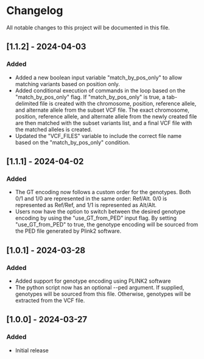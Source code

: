 # Changelog

All notable changes to this project will be documented in this file.

## [1.1.2] - 2024-04-03

### Added
- Added a new boolean input variable "match_by_pos_only" to allow matching variants based on position only.
- Added conditional execution of commands in the loop based on the "match_by_pos_only" flag. If "match_by_pos_only" is true, a tab-delimited file is created with the chromosome, position, reference allele, and alternate allele from the subset VCF file. The exact chromosome, position, reference allele, and alternate allele from the newly created file are then matched with the subset variants list, and a final VCF file with the matched alleles is created.
- Updated the "VCF_FILES" variable to include the correct file name based on the "match_by_pos_only" condition.

## [1.1.1] - 2024-04-02

### Added
- The GT encoding now follows a custom order for the genotypes. Both 0/1 and 1/0 are represented in the same order: Ref/Alt. 0/0 is represented as Ref/Ref, and 1/1 is represented as Alt/Alt.
- Users now have the option to switch between the desired genotype encoding by using the "use_GT_from_PED" input flag. By setting "use_GT_from_PED" to true, the genotype encoding will be sourced from the PED file generated by Plink2 software.

## [1.0.1] - 2024-03-28

### Added
- Added support for genotype encoding using PLINK2 software
- The python script now has an optional --ped argument. If supplied, genotypes will be sourced from this file. Otherwise, genotypes will be extracted from the VCF file.

## [1.0.0] - 2024-03-27

### Added
- Initial release


